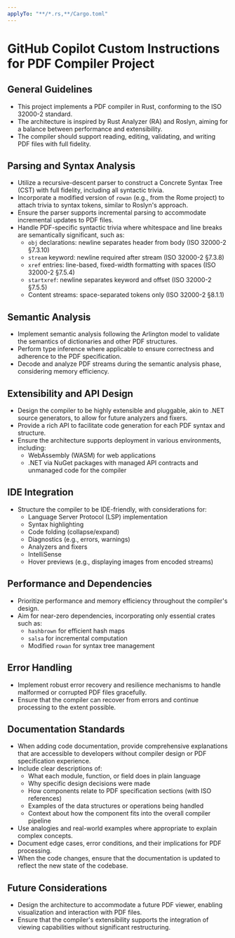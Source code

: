 ```yaml
---
applyTo: "**/*.rs,**/Cargo.toml"
---
```


# GitHub Copilot Custom Instructions for PDF Compiler Project

## General Guidelines

- This project implements a PDF compiler in Rust, conforming to the ISO 32000-2 standard.
- The architecture is inspired by Rust Analyzer (RA) and Roslyn, aiming for a balance between performance and extensibility.
- The compiler should support reading, editing, validating, and writing PDF files with full fidelity.

## Parsing and Syntax Analysis

- Utilize a recursive-descent parser to construct a Concrete Syntax Tree (CST) with full fidelity, including all syntactic trivia.
- Incorporate a modified version of `rowan` (e.g., from the Rome project) to attach trivia to syntax tokens, similar to Roslyn's approach.
- Ensure the parser supports incremental parsing to accommodate incremental updates to PDF files.
- Handle PDF-specific syntactic trivia where whitespace and line breaks are semantically significant, such as:
  - `obj` declarations: newline separates header from body (ISO 32000-2 §7.3.10)
  - `stream` keyword: newline required after stream (ISO 32000-2 §7.3.8)
  - `xref` entries: line-based, fixed-width formatting with spaces (ISO 32000-2 §7.5.4)
  - `startxref`: newline separates keyword and offset (ISO 32000-2 §7.5.5)
  - Content streams: space-separated tokens only (ISO 32000-2 §8.1.1)

## Semantic Analysis

- Implement semantic analysis following the Arlington model to validate the semantics of dictionaries and other PDF structures.
- Perform type inference where applicable to ensure correctness and adherence to the PDF specification.
- Decode and analyze PDF streams during the semantic analysis phase, considering memory efficiency.

## Extensibility and API Design

- Design the compiler to be highly extensible and pluggable, akin to .NET source generators, to allow for future analyzers and fixers.
- Provide a rich API to facilitate code generation for each PDF syntax and structure.
- Ensure the architecture supports deployment in various environments, including:
  - WebAssembly (WASM) for web applications
  - .NET via NuGet packages with managed API contracts and unmanaged code for the compiler

## IDE Integration

- Structure the compiler to be IDE-friendly, with considerations for:
  - Language Server Protocol (LSP) implementation
  - Syntax highlighting
  - Code folding (collapse/expand)
  - Diagnostics (e.g., errors, warnings)
  - Analyzers and fixers
  - IntelliSense
  - Hover previews (e.g., displaying images from encoded streams)

## Performance and Dependencies

- Prioritize performance and memory efficiency throughout the compiler's design.
- Aim for near-zero dependencies, incorporating only essential crates such as:
  - `hashbrown` for efficient hash maps
  - `salsa` for incremental computation
  - Modified `rowan` for syntax tree management

## Error Handling

- Implement robust error recovery and resilience mechanisms to handle malformed or corrupted PDF files gracefully.
- Ensure that the compiler can recover from errors and continue processing to the extent possible.

## Documentation Standards

- When adding code documentation, provide comprehensive explanations that are accessible to developers without compiler design or PDF specification experience.
- Include clear descriptions of:
  - What each module, function, or field does in plain language
  - Why specific design decisions were made
  - How components relate to PDF specification sections (with ISO references)
  - Examples of the data structures or operations being handled
  - Context about how the component fits into the overall compiler pipeline
- Use analogies and real-world examples where appropriate to explain complex concepts.
- Document edge cases, error conditions, and their implications for PDF processing.
- When the code changes, ensure that the documentation is updated to reflect the new state of the codebase.

## Future Considerations

- Design the architecture to accommodate a future PDF viewer, enabling visualization and interaction with PDF files.
- Ensure that the compiler's extensibility supports the integration of viewing capabilities without significant restructuring.
